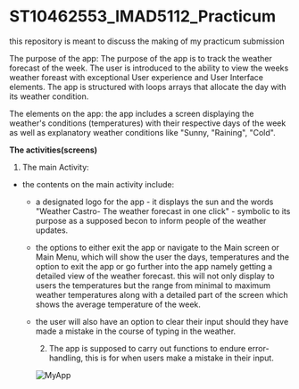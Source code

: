 # ST10462553_IMAD5112_Practicum
this repository is meant to discuss the making of my practicum submission

The purpose of the app:
The purpose of the app is to track the weather forecast of the week. The user is introduced to the ability to view the weeks weather foreast with exceptional User experience and User Interface elements. The app is structured with loops arrays that allocate the day with its weather condition.

The elements on the app:
the app includes a screen displaying the weather's conditions (temperatures) with their respective days of the week as well as explanatory weather conditions like "Sunny, "Raining", "Cold".

**The activities(screens)**
1. The main Activity:
- the contents on the main activity include:
  - a designated logo for the app - it displays the sun and the words "Weather Castro- The weather forecast in one click" - symbolic to its purpose as a supposed becon to inform people of the weather updates.
  - the options to either exit the app or navigate to the Main screen or Main Menu, which will show the user the days, temperatures and the option to exit the app or go further into the app namely getting a detailed view of the weather forecast. this will not only display to users the temperatures but the range from minimal to maximum weather temperatures along with a detailed part of the screen which shows the average temperature of the week.
  - the user will also have an option to clear their input should they have made a mistake in the course of typing in the weather.
 
    2. The app is supposed to carry out functions to endure error- handling, this is for when users make a mistake in their input.
   
    <a>![MyApp](https://github.com/ST10462553/ST10462553_IMAD5112_Practicum/assets/167323821/83d79240-469f-48a8-8848-4679906ddf6d)</a>

